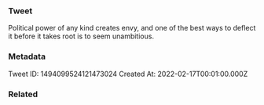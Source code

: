 ### Tweet
Political power of any kind creates envy, and one of the best ways to deflect it before it takes root is to seem unambitious.

### Metadata
Tweet ID: 1494099524121473024
Created At: 2022-02-17T00:01:00.000Z

### Related

